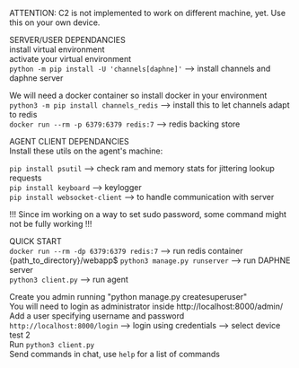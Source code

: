 ATTENTION: C2 is not implemented to work on different machine, yet. Use this on your own device.<br>

SERVER/USER DEPENDANCIES <br>
install virtual environment<br>
activate your virtual environment<br>
`python -m pip install -U 'channels[daphne]'`  --> install channels and daphne server<br>

We will need a docker container so install docker in your environment<br>
`python3 -m pip install channels_redis`  -->  install this to let channels adapt to redis <br>
`docker run --rm -p 6379:6379 redis:7` --> redis backing store<br>

AGENT CLIENT DEPENDANCIES<br>
Install these utils on the agent's machine:<br>

`pip install psutil` --> check ram and memory stats for jittering lookup requests<br>
`pip install keyboard` --> keylogger<br>
`pip install websocket-client` --> to handle communication with server<br>


!!! Since im working on a way to set sudo password, some command might not be fully working !!!<br>


QUICK START <br>
`docker run --rm -dp 6379:6379 redis:7` --> run redis container<br>
{path_to_directory}/webapp$ `python3 manage.py runserver` --> run DAPHNE server<br>
`python3 client.py` --> run agent<br>

Create you admin running "python manage.py createsuperuser"<br>
You will need to login as administrator inside http://localhost:8000/admin/<br>
Add a user specifying username and password <br>
`http://localhost:8000/login` --> login using credentials --> select device test 2<br>
Run `python3 client.py`<br>
Send commands in chat, use `help` for a list of commands<br>

